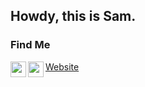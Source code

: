## Howdy, this is Sam.

<!-- **samazgor/samazgor** is a ✨ _special_ ✨ repository because its `README.md` (this file) appears on your GitHub profile. 
Here are some ideas to get you started:-->


### Find Me
<a href="https://fb.me/samazgor">
  <img align="left" alt="samazgor's Facebook" width="25px" src="https://cdn.jsdelivr.net/npm/simple-icons@v3/icons/facebook.svg" />
</a>
<a href="https://www.linkedin.com/in/samazgor/">
  <img align="left" alt="samazgor's Linkdein" width="25px" src="https://cdn.jsdelivr.net/npm/simple-icons@v3/icons/linkedin.svg" />
</a>

[Website](https://sam.azgor.com)

